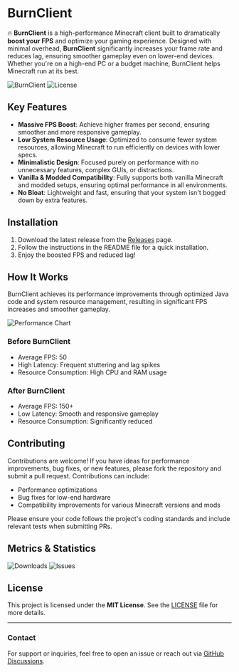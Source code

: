 # BurnClient

🔥 **BurnClient** is a high-performance Minecraft client built to dramatically **boost your FPS** and optimize your gaming experience. Designed with minimal overhead, **BurnClient** significantly increases your frame rate and reduces lag, ensuring smoother gameplay even on lower-end devices. Whether you're on a high-end PC or a budget machine, BurnClient helps Minecraft run at its best.

![BurnClient](https://img.shields.io/badge/BurnClient-%20FPS%20Booster-blue.svg)
![License](https://img.shields.io/badge/License-MIT-green.svg)

## Key Features

- **Massive FPS Boost**: Achieve higher frames per second, ensuring smoother and more responsive gameplay.
- **Low System Resource Usage**: Optimized to consume fewer system resources, allowing Minecraft to run efficiently on devices with lower specs.
- **Minimalistic Design**: Focused purely on performance with no unnecessary features, complex GUIs, or distractions.
- **Vanilla & Modded Compatibility**: Fully supports both vanilla Minecraft and modded setups, ensuring optimal performance in all environments.
- **No Bloat**: Lightweight and fast, ensuring that your system isn't bogged down by extra features.

## Installation

1. Download the latest release from the [Releases](https://github.com/YourUsername/BurnClient/releases) page.
2. Follow the instructions in the README file for a quick installation.
3. Enjoy the boosted FPS and reduced lag!

## How It Works

BurnClient achieves its performance improvements through optimized Java code and system resource management, resulting in significant FPS increases and smoother gameplay.

![Performance Chart](https://img.shields.io/badge/Performance-Boost-ff6347.svg)

### Before BurnClient
- Average FPS: 50
- High Latency: Frequent stuttering and lag spikes
- Resource Consumption: High CPU and RAM usage

### After BurnClient
- Average FPS: 150+
- Low Latency: Smooth and responsive gameplay
- Resource Consumption: Significantly reduced

## Contributing

Contributions are welcome! If you have ideas for performance improvements, bug fixes, or new features, please fork the repository and submit a pull request. Contributions can include:

- Performance optimizations
- Bug fixes for low-end hardware
- Compatibility improvements for various Minecraft versions and mods

Please ensure your code follows the project's coding standards and include relevant tests when submitting PRs.

## Metrics & Statistics

![Downloads](https://img.shields.io/github/downloads/Bxqrn/BurnClient/total)
![Issues](https://img.shields.io/github/issues/Bxqrn/BurnClient)

## License

This project is licensed under the **MIT License**. See the [LICENSE](LICENSE) file for more details.

---

### Contact

For support or inquiries, feel free to open an issue or reach out via [GitHub Discussions](https://github.com/YourUsername/BurnClient/discussions).

